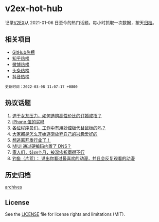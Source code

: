 # v2ex-hot-hub

 记录[V2EX](https://www.v2ex.com/)从 2021-01-06 日至今的热门话题。每小时抓取一次数据，按天[归档](archives)。
 
 ## 相关项目

- [GitHub热榜](https://github.com/lonnyzhang423/github-hot-hub)
- [知乎热榜](https://github.com/lonnyzhang423/zhihu-hot-hub)
- [微博热榜](https://github.com/lonnyzhang423/weibo-hot-hub)
- [头条热榜](https://github.com/lonnyzhang423/toutiao-hot-hub)
- [抖音热榜](https://github.com/lonnyzhang423/douyin-hot-hub)


 `更新时间：2022-03-08 11:07:17 +0800`

## 热议话题

1. [迫于女友压力，如何选购高性价比的订婚戒指？](https://www.v2ex.com/t/838582)
1. [iPhone 值的买吗](https://www.v2ex.com/t/838642)
1. [各位程序员们，工作中有用妙控板代替鼠标的吗？](https://www.v2ex.com/t/838551)
1. [大家都是怎么开始逐渐放弃自己的兴趣爱好的](https://www.v2ex.com/t/838599)
1. [想逃离开发行业了！](https://www.v2ex.com/t/838623)
1. [MIUI 通过硬编码内置了 DNS？](https://www.v2ex.com/t/838579)
1. [家人们，娃四个月，被湿疹折磨得不行](https://www.v2ex.com/t/838731)
1. [钓鱼（片荒）： 说出你看过最喜欢的动漫，并且会反复观看的动漫](https://www.v2ex.com/t/838733)

## 历史归档

[archives](archives)

## License

See the [LICENSE](LICENSE) file for license rights and limitations (MIT).
